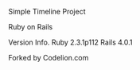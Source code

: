 Simple Timeline Project

Ruby on Rails

Version Info.
Ruby 2.3.1p112
Rails 4.0.1

Forked by
Codelion.com
